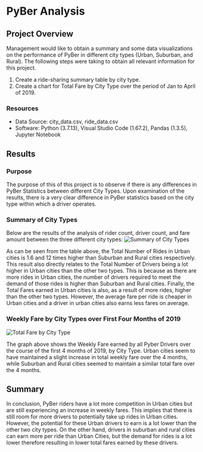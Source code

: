 # PyBer Analysis

## Project Overview
Management would like to obtain a summary and some data visualizations on the performance of PyBer in different city types (Urban, Suburban, and Rural). The following steps were taking to obtain all relevant information for this project.

1. Create a ride-sharing summary table by city type.
2. Create a chart for Total Fare by City Type over the period of Jan to April of 2019.

### Resources
- Data Source: city_data.csv, ride_data.csv
- Software: Python (3.7.13), Visual Studio Code (1.67.2), Pandas (1.3.5), Jupyter Notebook

## Results
### Purpose
The purpose of this of this project is to observe if there is any differences in PyBer Statistics between different City Types. Upon examination of the results, there is a very clear difference in PyBer statistics based on the city type within which a driver operates.

### Summary of City Types
Below are the results of the analysis of rider count, driver count, and fare amount between the three different city types:
![Summary of City Types]()

As can be seen from the table above, the Total Number of Rides in Urban cities is 1.6 and 12 times higher than Suburban and Rural cities respectively. This result also directly relates to the Total Number of Drivers being a lot higher in Urban cities than the other two types. This is because as there are more rides in Urban cities, the number of drivers required to meet the demand of those rides is higher than Suburban and Rural cities. Finally, the Total Fares earned in Urban cities is also, as a result of more rides, higher than the other two types. However, the average fare per ride is cheaper in Urban cities and a driver in urban cities also earns less fares on average.

### Weekly Fare by City Types over First Four Months of 2019
![Total Fare by City Type]()

The graph above shows the Weekly Fare earned by all Pyber Drivers over the course of the first 4 months of 2019, by City Type. Urban cities seem to have maintained a slight increase in total weekly fare over the 4 months, while Suburban and Rural cities seemed to maintain a similar total fare over the 4 months.

## Summary
In conclusion, PyBer riders have a lot more competition in Urban cities but are still experiencing an increase in weekly fares. This implies that there is still room for more drivers to potentially take up rides in Urban cities. However, the potential for these Urban drivers to earn is a lot lower than the other two city types. On the other hand, drivers in suburban and rural cities can earn more per ride than Urban Cities, but the demand for rides is a lot lower therefore resulting in lower total fares earned by these drivers.
